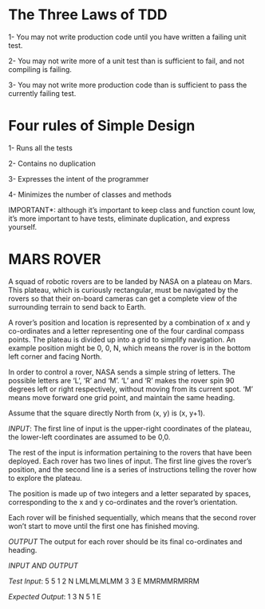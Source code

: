 
# The Three Laws of TDD

1- You may not write production code until you have written a failing unit test.
 
2- You may not write more of a unit test than is sufficient to fail, and not compiling is failing.

3- You may not write more production code than is sufficient to pass the currently failing test.


# Four rules of Simple Design

1- Runs all the tests

2- Contains no duplication

3- Expresses the intent of the programmer

4- Minimizes the number of classes and methods

IMPORTANT*: although it’s important to keep class and function count low, it’s more important to have tests, eliminate duplication, and express yourself.


# MARS ROVER

A squad of robotic rovers are to be landed by NASA on a plateau on Mars.
This plateau, which is curiously rectangular, must be navigated by the
rovers so that their on-board cameras can get a complete view of the
surrounding terrain to send back to Earth.

A rover’s position and location is represented by a combination of x and y
co-ordinates and a letter representing one of the four cardinal compass
points. The plateau is divided up into a grid to simplify navigation. An
example position might be 0, 0, N, which means the rover is in the bottom
left corner and facing North.

In order to control a rover, NASA sends a simple string of letters. The
possible letters are ‘L’, ‘R’ and ‘M’. ‘L’ and ‘R’ makes the rover spin 90
degrees left or right respectively, without moving from its current spot.
‘M’ means move forward one grid point, and maintain the same heading.

Assume that the square directly North from (x, y) is (x, y+1).

*INPUT*:
The first line of input is the upper-right coordinates of the plateau, the
lower-left coordinates are assumed to be 0,0.

The rest of the input is information pertaining to the rovers that have
been deployed. Each rover has two lines of input. The first line gives the
rover’s position, and the second line is a series of instructions telling
the rover how to explore the plateau.

The position is made up of two integers and a letter separated by spaces,
corresponding to the x and y co-ordinates and the rover’s orientation.

Each rover will be finished sequentially, which means that the second rover
won’t start to move until the first one has finished moving.

*OUTPUT*
The output for each rover should be its final co-ordinates and heading.

*INPUT AND OUTPUT*

_Test Input_:
5 5
1 2 N
LMLMLMLMM
3 3 E
MMRMMRMRRM

_Expected Output_:
1 3 N
5 1 E